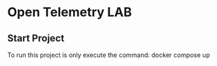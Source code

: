 # Open Telemetry LAB

## Start Project

To run this project is only execute the command:
docker compose up

